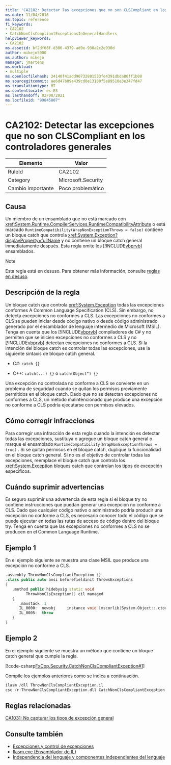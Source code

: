 ```yaml
---
title: 'CA2102: Detectar las excepciones que no son CLSCompliant en los controladores generales'
ms.date: 11/04/2016
ms.topic: reference
f1_keywords:
- CA2102
- CatchNonClsCompliantExceptionsInGeneralHandlers
helpviewer_keywords:
- CA2102
ms.assetid: bf2df68f-d386-4379-ad9e-930a2c2e930d
author: mikejo5000
ms.author: mikejo
manager: jmartens
ms.workload:
- multiple
ms.openlocfilehash: 24140f41add90732881533fe4391dbda80ff1b08
ms.sourcegitcommit: ae6d47b09a439cd0e13180f5e89510e3e347fd47
ms.translationtype: MT
ms.contentlocale: es-ES
ms.lasthandoff: 02/08/2021
ms.locfileid: "99845807"
---
```

# <a name="ca2102-catch-non-clscompliant-exceptions-in-general-handlers"></a>CA2102: Detectar las excepciones que no son CLSCompliant en los controladores generales

|Elemento|Valor|
|-|-|
|RuleId|CA2102|
|Category|Microsoft.Security|
|Cambio importante|Poco problemático|

## <a name="cause"></a>Causa
Un miembro de un ensamblado que no está marcado con <xref:System.Runtime.CompilerServices.RuntimeCompatibilityAttribute> o está marcado `RuntimeCompatibility(WrapNonExceptionThrows = false)` contiene un bloque catch que controla <xref:System.Exception?displayProperty=fullName> y no contiene un bloque catch general inmediatamente después. Esta regla omite los [!INCLUDE[vbprvb](../code-quality/includes/vbprvb_md.md)] ensamblados.

> [!NOTE]
> Esta regla está en desuso. Para obtener más información, consulte [reglas en desuso](fxcop-unported-deprecated-rules.md).

## <a name="rule-description"></a>Descripción de la regla

Un bloque catch que controla <xref:System.Exception> todas las excepciones conformes A Common Language Specification (CLS). Sin embargo, no detecta excepciones no conformes a CLS. Las excepciones no conformes a CLS se pueden iniciar desde código nativo o desde código administrado generado por el ensamblador de lenguaje intermedio de Microsoft (MSIL). Tenga en cuenta que los [!INCLUDE[vbprvb](../code-quality/includes/vbprvb_md.md)] compiladores de C# y no permiten que se inicien excepciones no conformes a CLS y no [!INCLUDE[vbprvb](../code-quality/includes/vbprvb_md.md)] detectan excepciones no conformes a CLS. Si la intención del bloque catch es controlar todas las excepciones, use la siguiente sintaxis de bloque catch general.

- C#: `catch {}`

- C++: `catch(...) {}` o `catch(Object^) {}`

Una excepción no controlada no conforme a CLS se convierte en un problema de seguridad cuando se quitan los permisos previamente permitidos en el bloque catch. Dado que no se detectan excepciones no conformes a CLS, un método malintencionado que produce una excepción no conforme a CLS podría ejecutarse con permisos elevados.

## <a name="how-to-fix-violations"></a>Cómo corregir infracciones

Para corregir una infracción de esta regla cuando la intención es detectar todas las excepciones, sustituya o agregue un bloque catch general o marque el ensamblado `RuntimeCompatibility(WrapNonExceptionThrows = true)` . Si se quitan permisos en el bloque catch, duplique la funcionalidad en el bloque catch general. Si no es el objetivo de controlar todas las excepciones, reemplace el bloque catch que controla los <xref:System.Exception> bloques catch que controlan los tipos de excepción específicos.

## <a name="when-to-suppress-warnings"></a>Cuándo suprimir advertencias

Es seguro suprimir una advertencia de esta regla si el bloque try no contiene instrucciones que puedan generar una excepción no conforme a CLS. Dado que cualquier código nativo o administrado podría producir una excepción no conforme a CLS, es necesario conocer todo el código que se puede ejecutar en todas las rutas de acceso de código dentro del bloque try. Tenga en cuenta que las excepciones no conformes a CLS no se producen en el Common Language Runtime.

## <a name="example-1"></a>Ejemplo 1

En el ejemplo siguiente se muestra una clase MSIL que produce una excepción no conforme a CLS.

```cpp
.assembly ThrowNonClsCompliantException {}
.class public auto ansi beforefieldinit ThrowsExceptions
{
   .method public hidebysig static void
         ThrowNonClsException() cil managed
   {
      .maxstack  1
      IL_0000:  newobj     instance void [mscorlib]System.Object::.ctor()
      IL_0005:  throw
   }
}
```

## <a name="example-2"></a>Ejemplo 2

En el ejemplo siguiente se muestra un método que contiene un bloque catch general que cumple la regla.

[!code-csharp[FxCop.Security.CatchNonClsCompliantException#1](../code-quality/codesnippet/CSharp/ca2102-catch-non-clscompliant-exceptions-in-general-handlers_1.cs)]

Compile los ejemplos anteriores como se indica a continuación.

```cpp
ilasm /dll ThrowNonClsCompliantException.il
csc /r:ThrowNonClsCompliantException.dll CatchNonClsCompliantException.cs
```

## <a name="related-rules"></a>Reglas relacionadas

[CA1031: No capturar los tipos de excepción general](/dotnet/fundamentals/code-analysis/quality-rules/ca1031)

## <a name="see-also"></a>Consulte también

- [Excepciones y control de excepciones](/dotnet/csharp/programming-guide/exceptions/exceptions-and-exception-handling)
- [Ilasm.exe (Ensamblador de IL)](/dotnet/framework/tools/ilasm-exe-il-assembler)
- [Independencia del lenguaje y componentes independientes del lenguaje](/dotnet/standard/language-independence-and-language-independent-components)
